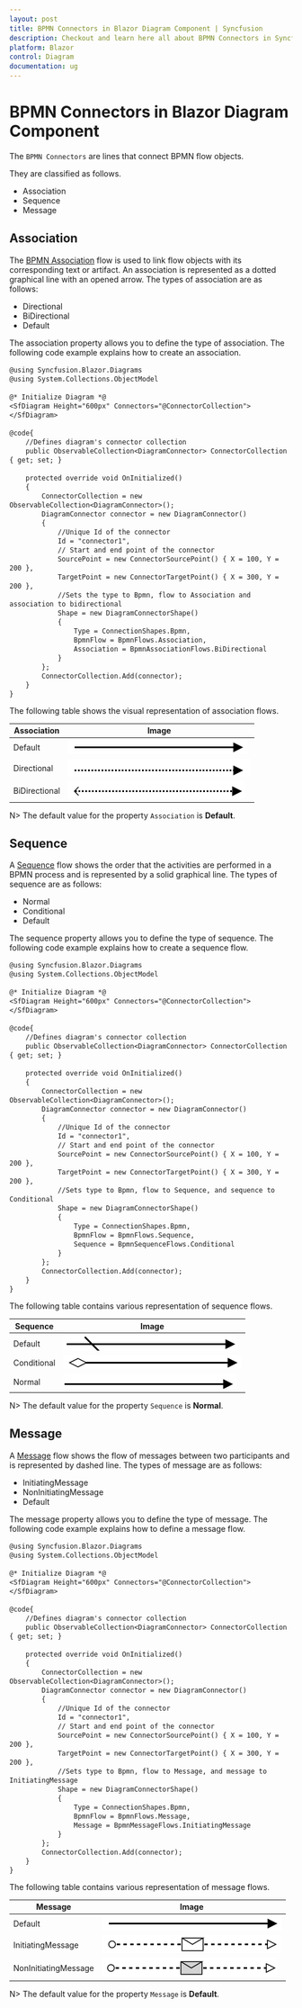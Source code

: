```yaml
---
layout: post
title: BPMN Connectors in Blazor Diagram Component | Syncfusion
description: Checkout and learn here all about BPMN Connectors in Syncfusion Blazor Diagram component and much more.
platform: Blazor
control: Diagram
documentation: ug
---
```


# BPMN Connectors in Blazor Diagram Component

The `BPMN Connectors` are lines that connect BPMN flow objects.

They are classified as follows.
* Association
* Sequence
* Message

## Association

The [BPMN Association](https://help.syncfusion.com/cr/blazor/Syncfusion.Blazor.Diagrams.BpmnAssociationFlows.html) flow is used to link flow objects with its corresponding text or artifact. An association is represented as a dotted graphical line with an opened arrow. The types of association are as follows:

* Directional
* BiDirectional
* Default

The association property allows you to define the type of association. The following code example explains how to create an association.

```cshtml
@using Syncfusion.Blazor.Diagrams
@using System.Collections.ObjectModel

@* Initialize Diagram *@
<SfDiagram Height="600px" Connectors="@ConnectorCollection">
</SfDiagram>

@code{
    //Defines diagram's connector collection
    public ObservableCollection<DiagramConnector> ConnectorCollection { get; set; }

    protected override void OnInitialized()
    {
        ConnectorCollection = new ObservableCollection<DiagramConnector>();
        DiagramConnector connector = new DiagramConnector()
        {
            //Unique Id of the connector
            Id = "connector1",
            // Start and end point of the connector
            SourcePoint = new ConnectorSourcePoint() { X = 100, Y = 200 },
            TargetPoint = new ConnectorTargetPoint() { X = 300, Y = 200 },
            //Sets the type to Bpmn, flow to Association and association to bidirectional
            Shape = new DiagramConnectorShape()
            {
                Type = ConnectionShapes.Bpmn,
                BpmnFlow = BpmnFlows.Association,
                Association = BpmnAssociationFlows.BiDirectional
            }
        };
        ConnectorCollection.Add(connector);
    }
}
```

The following table shows the visual representation of association flows.

| Association | Image |
| -------- | -------- |
| Default | ![Default BPMN FlowShapes](../images/Default1.png) |
| Directional | ![Directional BPMN FlowShapes](../images/Directional1.png) |
| BiDirectional | ![BiDirectional BPMN FlowShapes](../images/BiDirectional.png) |

N> The default value for the property `Association` is **Default**.

## Sequence

A [Sequence](https://help.syncfusion.com/cr/blazor/Syncfusion.Blazor.Diagrams.BpmnSequenceFlows.html) flow shows the order that the activities are performed in a BPMN process and is represented by a solid graphical line. The types of sequence are as follows:

* Normal
* Conditional
* Default

The sequence property allows you to define the type of sequence. The following code example explains how to create a sequence flow.

```cshtml
@using Syncfusion.Blazor.Diagrams
@using System.Collections.ObjectModel

@* Initialize Diagram *@
<SfDiagram Height="600px" Connectors="@ConnectorCollection">
</SfDiagram>

@code{
    //Defines diagram's connector collection
    public ObservableCollection<DiagramConnector> ConnectorCollection { get; set; }

    protected override void OnInitialized()
    {
        ConnectorCollection = new ObservableCollection<DiagramConnector>();
        DiagramConnector connector = new DiagramConnector()
        {
            //Unique Id of the connector
            Id = "connector1",
            // Start and end point of the connector
            SourcePoint = new ConnectorSourcePoint() { X = 100, Y = 200 },
            TargetPoint = new ConnectorTargetPoint() { X = 300, Y = 200 },
            //Sets type to Bpmn, flow to Sequence, and sequence to Conditional
            Shape = new DiagramConnectorShape()
            {
                Type = ConnectionShapes.Bpmn,
                BpmnFlow = BpmnFlows.Sequence,
                Sequence = BpmnSequenceFlows.Conditional
            }
        };
        ConnectorCollection.Add(connector);
    }
}
```

The following table contains various representation of sequence flows.

| Sequence | Image |
| -------- | -------- |
| Default | ![Default Sequence BPMN Shpae](../images/Default2.png) |
| Conditional | ![Conditional Sequence BPMN Shpae](../images/Conditional.png) |
| Normal | ![Normal Sequence BPMN Shpae](../images/Normal.png) |

N> The default value for the property `Sequence` is **Normal**.

## Message

A [Message](https://help.syncfusion.com/cr/blazor/Syncfusion.Blazor.Diagrams.BpmnMessageFlows.html) flow shows the flow of messages between two participants and is represented by dashed line. The types of message are as follows:

* InitiatingMessage
* NonInitiatingMessage
* Default

The message property allows you to define the type of message. The following code example explains how to define a message flow.

```cshtml
@using Syncfusion.Blazor.Diagrams
@using System.Collections.ObjectModel

@* Initialize Diagram *@
<SfDiagram Height="600px" Connectors="@ConnectorCollection">
</SfDiagram>

@code{
    //Defines diagram's connector collection
    public ObservableCollection<DiagramConnector> ConnectorCollection { get; set; }

    protected override void OnInitialized()
    {
        ConnectorCollection = new ObservableCollection<DiagramConnector>();
        DiagramConnector connector = new DiagramConnector()
        {
            //Unique Id of the connector
            Id = "connector1",
            // Start and end point of the connector
            SourcePoint = new ConnectorSourcePoint() { X = 100, Y = 200 },
            TargetPoint = new ConnectorTargetPoint() { X = 300, Y = 200 },
            //Sets type to Bpmn, flow to Message, and message to InitiatingMessage
            Shape = new DiagramConnectorShape()
            {
                Type = ConnectionShapes.Bpmn,
                BpmnFlow = BpmnFlows.Message,
                Message = BpmnMessageFlows.InitiatingMessage
            }
        };
        ConnectorCollection.Add(connector);
    }
}
```

The following table contains various representation of message flows.

| Message | Image |
| -------- | -------- |
| Default | ![Default Message BPMN Shape](../images/Default1.png) |
| InitiatingMessage | ![InitiatingMessage Message BPMN Shape](../images/IMessage.png) |
| NonInitiatingMessage | ![NonInitiatingMessage Message BPMN Shape](../images/NIMessage.png) |

N> The default value for the property `Message` is **Default**.